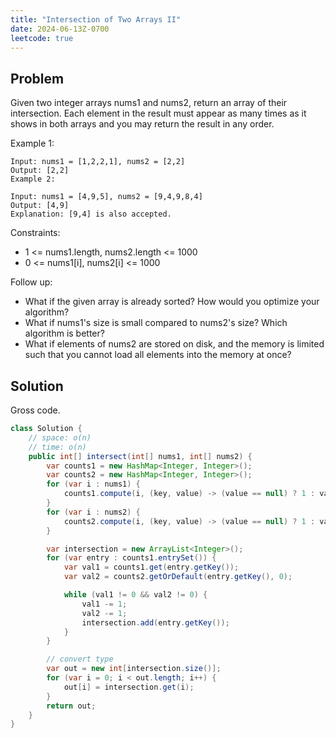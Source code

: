 ```yaml
---
title: "Intersection of Two Arrays II"
date: 2024-06-13Z-0700
leetcode: true
---
```


## Problem

Given two integer arrays nums1 and nums2, return an array of their intersection. Each element in the result must appear as many times as it shows in both arrays and you may return the result in any order.

Example 1:

```text
Input: nums1 = [1,2,2,1], nums2 = [2,2]
Output: [2,2]
Example 2:

Input: nums1 = [4,9,5], nums2 = [9,4,9,8,4]
Output: [4,9]
Explanation: [9,4] is also accepted.
```

Constraints:

- 1 <= nums1.length, nums2.length <= 1000
- 0 <= nums1[i], nums2[i] <= 1000

Follow up:

- What if the given array is already sorted? How would you optimize your algorithm?
- What if nums1's size is small compared to nums2's size? Which algorithm is better?
- What if elements of nums2 are stored on disk, and the memory is limited such that you cannot load all elements into the memory at once?

## Solution

Gross code.

```java
class Solution {
    // space: o(n)
    // time: o(n)
    public int[] intersect(int[] nums1, int[] nums2) {
        var counts1 = new HashMap<Integer, Integer>();
        var counts2 = new HashMap<Integer, Integer>();
        for (var i : nums1) {
            counts1.compute(i, (key, value) -> (value == null) ? 1 : value + 1);
        }
        for (var i : nums2) {
            counts2.compute(i, (key, value) -> (value == null) ? 1 : value + 1);
        }

        var intersection = new ArrayList<Integer>();
        for (var entry : counts1.entrySet()) {
            var val1 = counts1.get(entry.getKey());
            var val2 = counts2.getOrDefault(entry.getKey(), 0);

            while (val1 != 0 && val2 != 0) {
                val1 -= 1;
                val2 -= 1;
                intersection.add(entry.getKey());
            }
        }

        // convert type
        var out = new int[intersection.size()];
        for (var i = 0; i < out.length; i++) {
            out[i] = intersection.get(i);
        }
        return out;
    }
}
```
